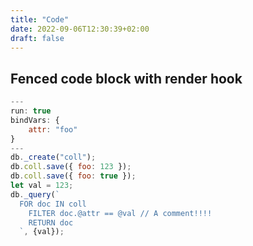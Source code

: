 ```yaml
---
title: "Code"
date: 2022-09-06T12:30:39+02:00
draft: false
---
```

## Fenced code block with render hook

```js {linenos=table, linenostart=5, hl_lines=[4, "6-8"], name="arangosh demo script"}
---
run: true
bindVars: {
    attr: "foo"
}
---
db._create("coll");
db.coll.save({ foo: 123 });
db.coll.save({ foo: true });
let val = 123;
db._query(`
  FOR doc IN coll
    FILTER doc.@attr == @val // A comment!!!!
    RETURN doc
  `, {val});
```
